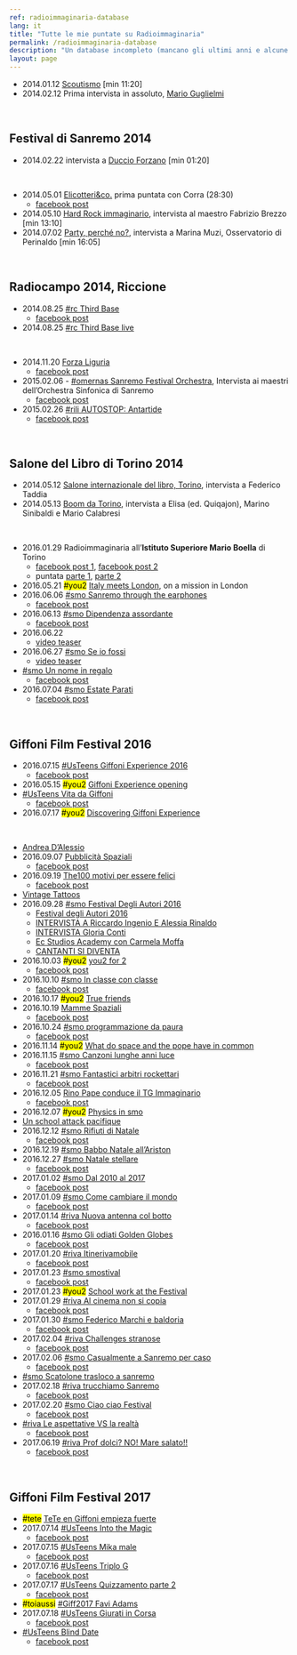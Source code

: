 ```yaml
---
ref: radioimmaginaria-database
lang: it
title: "Tutte le mie puntate su Radioimmaginaria"
permalink: /radioimmaginaria-database
description: "Un database incompleto (mancano gli ultimi anni e alcune puntate in mezzo) di tutte le puntate di Radioimmaginaria a cui ho partecipato.<br />I post di Facebook nei link non sono pubblici: Radioimmaginaria non usa più i social.<br />Gli hashtag nei titoli delle puntate indicano la redazione o, in caso di eventi, il nome del programma.<br /><mark>#you2</mark> sono le puntate in inglese, <mark>#toiaussi</mark> quelle in francese, <mark>#tete</mark> quelle in spagnolo."
layout: page
---
```

- 2014.01.12 <a href="https://spreaker.com/user/ariaimmaginaria/scout" rel="noopener noreferrer" target="_blank">Scoutismo</a> [min 11:20]
- 2014.02.12 Prima intervista in assoluto, <a rel="noopener noreferrer" target="_blank" href="https://spreaker.com/user/ariaimmaginaria/mario-guglielmi">Mario Guglielmi</a>

<br />

## Festival di Sanremo 2014

- 2014.02.22 intervista a <a href="https://www.spreaker.com/user/ariaimmaginaria/duccio-forzano" rel="noopener noreferrer" target="_blank">Duccio Forzano</a> [min 01:20]

<br />

- 2014.05.01 <a href="https://www.spreaker.com/user/ariaimmaginaria/elicotteri-co" rel="noopener noreferrer" target="_blank">Elicotteri&co.</a> prima puntata con Corra (28:30)
	- <a href="https://www.facebook.com/radioimmaginaria/posts/707479755977233" rel="noopener noreferrer" target="_blank">facebook post</a>
- 2014.05.10 <a href="https://spreaker.com/user/ariaimmaginaria/hard-rock-immaginario" rel="noopener noreferrer" target="_blank">Hard Rock immaginario</a>, intervista al maestro Fabrizio Brezzo [min 13:10]
- 2014.07.02 <a href="https://spreaker.com/user/ariaimmaginaria/med-party-perche-no" rel="noopener noreferrer" target="_blank">Party, perché no?</a>, intervista a Marina Muzi, Osservatorio di Perinaldo [min 16:05]

<br />

## Radiocampo 2014, Riccione

- 2014.08.25 <a href="https://www.spreaker.com/user/ariaimmaginaria/rc-third-base" rel="noopener noreferrer" target="_blank">#rc Third Base</a>
	- <a href="https://www.facebook.com/radioimmaginaria/photos/a.143551849036696/766896990035509/" rel="noopener noreferrer" target="_blank">facebook post</a>
- 2014.08.25 <a href="https://www.spreaker.com/user/ariaimmaginaria/rc-third-base-live_1" rel="noopener noreferrer" target="_blank">#rc Third Base live</a>

<br />

- 2014.11.20 <a href="https://spreaker.com/user/ariaimmaginaria/rili-forza-liguria_1" rel="noopener noreferrer" target="_blank">Forza Liguria</a>
	- <a href="https://www.facebook.com/radioimmaginaria/posts/809586699099871" rel="noopener noreferrer" target="_blank">facebook post</a>
- 2015.02.06 - <a href="https://spreaker.com/user/ariaimmaginaria/omernas-sanremo-festival-orchestra" rel="noopener noreferrer" target="_blank">#omernas Sanremo Festival Orchestra</a>, Intervista ai maestri dell’Orchestra Sinfonica di Sanremo
	- <a href="https://www.facebook.com/radioimmaginaria/posts/853498594708681" rel="noopener noreferrer" target="_blank">facebook post</a>
- 2015.02.26 <a href="https://spreaker.com/user/ariaimmaginaria/rili-autostop-antartide" rel="noopener noreferrer" target="_blank">#rili AUTOSTOP: Antartide</a>
	- <a href="https://www.facebook.com/radioimmaginaria/posts/866554426736431" rel="noopener noreferrer" target="_blank">facebook post</a>

<br />

## Salone del Libro di Torino 2014

- 2014.05.12 <a href="https://spreaker.com/user/ariaimmaginaria/salone-internazionale-del-libro-torino" rel="noopener noreferrer" target="_blank">Salone internazionale del libro, Torino</a>, intervista a Federico Taddia
- 2014.05.13 <a href="https://spreaker.com/user/ariaimmaginaria/boom-da-torino" rel="noopener noreferrer" target="_blank">Boom da Torino</a>, intervista a Elisa (ed. Quiqajon), Marino Sinibaldi e Mario Calabresi

<br />

- 2016.01.29 Radioimmaginaria all’**Istituto Superiore Mario Boella** di Torino
	- <a href="https://www.facebook.com/radioimmaginaria/photos/a.143551849036696/1065427373515801/" rel="noopener noreferrer" target="_blank">facebook post 1</a>, <a href="https://www.facebook.com/radioimmaginaria/photos/a.143551849036696/1065353596856512/" rel="noopener noreferrer" target="_blank">facebook post 2</a>
	- puntata <a href="https://www.spreaker.com/user/ariaimmaginaria/to-la-tecnologia-di-radioimmaginaria" rel="noopener noreferrer" target="_blank">parte 1</a>, <a href="https://www.spreaker.com/user/ariaimmaginaria/to-la-tecnologia-di-radioimmaginaria-2pt" rel="noopener noreferrer" target="_blank">parte 2</a>
- 2016.05.21 <mark>#you2</mark> <a href="https://www.spreaker.com/user/ariaimmaginaria/italy-meets-london" rel="noopener noreferrer" target="_blank">Italy meets London</a>, on a mission in London
- 2016.06.06 <a href="http://www.spreaker.com/user/ariaimmaginaria/smo-sanremo-through-the-earphones" rel="noopener noreferrer" target="_blank">#smo Sanremo through the earphones</a>
	- <a href="https://www.facebook.com/radioimmaginaria/photos/a.143551849036696/1146114925447045/" rel="noopener noreferrer" target="_blank">facebook post</a>
- 2016.06.13 <a href="http://www.spreaker.com/user/ariaimmaginaria/smo-dipendenza-assordante" rel="noopener noreferrer" target="_blank">#smo Dipendenza assordante</a>
	- <a href="https://www.facebook.com/radioimmaginaria/photos/a.143551849036696/1150426185015919/" rel="noopener noreferrer" target="_blank">facebook post</a>
- 2016.06.22 <a href="https://www.spreaker.com/user/ariaimmaginaria/smo-skate-par-ty" rel="noopener noreferrer" target="_blank">
	- <a href="https://www.facebook.com/radioimmaginaria/videos/1155845394473998/" rel="noopener noreferrer" target="_blank">video teaser</a>
- 2016.06.27 <a href="spreaker.com/user/ariaimmaginaria/smo-se-io-fossi" rel="noopener noreferrer" target="_blank">#smo Se io fossi</a>
	- <a href="https://www.facebook.com/radioimmaginaria/videos/1158920520833152/" rel="noopener noreferrer" target="_blank">video teaser</a>
- <a href="spreaker.com/user/ariaimmaginaria/smo-un-nome-in-regalo" rel="noopener noreferrer" target="_blank">#smo Un nome in regalo</a>
	- <a href="https://www.facebook.com/radioimmaginaria/posts/1167605453297992" rel="noopener noreferrer" target="_blank">facebook post</a>
- 2016.07.04 <a href="http://www.spreaker.com/user/ariaimmaginaria/smo-lavorare-in-estate" rel="noopener noreferrer" target="_blank">#smo Estate Parati</a>
	- <a href="https://www.facebook.com/radioimmaginaria/photos/a.143551849036696/1163272943731243/" target="_blank" rel="noopener noreferrer">facebook post</a>

<br />

## Giffoni Film Festival 2016

- 2016.07.15 <a href="spreaker.com/user/ariaimmaginaria/usteens-giffoni-experience-2016" rel="noopener noreferrer" target="_blank">#UsTeens Giffoni Experience 2016</a>
	- <a href="https://www.facebook.com/radioimmaginaria/photos/a.143551849036696/1176381249087079/" rel="noopener noreferrer" target="_blank">facebook post</a>
- 2016.05.15 <mark>#you2</mark> <a rel="noopener noreferrer" target="_blank" href="spreaker.com/user/ariaimmaginaria/giff2016-giffoni-experience-opening">Giffoni Experience opening</a>
- <a rel="noopener noreferrer" target="_blank" href="spreaker.com/user/ariaimmaginaria/usteens-vita-da-giffoni">#UsTeens Vita da Giffoni</a>
	- <a href="https://www.facebook.com/radioimmaginaria/photos/p.1171103309614873/1171103309614873/" rel="noopener noreferrer" target="_blank">facebook post</a>
- 2016.07.17 <mark>#you2</mark> <a rel="noopener noreferrer" target="_blank" href="spreaker.com/user/ariaimmaginaria/giff2016-discovering-giffoni-experience">Discovering Giffoni Experience</a>

<br />

- <a href="spreaker.com/user/ariaimmaginaria/andrea-dalessio" rel="noopener noreferrer" target="_blank">Andrea D’Alessio</a>
- 2016.09.07 <a rel="noopener noreferrer" target="_blank" href="spreaker.com/user/ariaimmaginaria/smo-pubblicita-spaziali">Pubblicità Spaziali</a>
	- <a href="https://www.facebook.com/radioimmaginaria/photos/a.143551849036696/1213900758668461/" rel="noopener noreferrer" target="_blank">facebook post</a>
- 2016.09.19 <a href="spreaker.com/user/ariaimmaginaria/smo-the100-motivi-per-essere-felici" rel="noopener noreferrer" target="_blank">The100 motivi per essere felici</a>
	- <a href="https://www.facebook.com/radioimmaginaria/photos/a.143551849036696/1225333127525224/" rel="noopener noreferrer" target="_blank">facebook post</a>
- <a href="spreaker.com/user/ariaimmaginaria/vintage-tatoos" rel="noopener noreferrer" target="_blank">Vintage Tattoos</a>
- 2016.09.28 <a href="https://www.facebook.com/radioimmaginaria/posts/1232251366833400?__tn__=-R" rel="noopener noreferrer" target="_blank">#smo Festival Degli Autori 2016</a>
	- <a href="http://www.spreaker.com/user/ariaimmaginaria/smo-festival-degli-autori-2k16" rel="noopener noreferrer" target="_blank">Festival degli Autori 2016</a>
	- <a href="http://www.spreaker.com/user/ariaimmaginaria/smo-intervista-a-riccardo-ingenio-e-ales">INTERVISTA A Riccardo Ingenio E Alessia Rinaldo</a>
	- <a href="http://www.spreaker.com/user/ariaimmaginaria/smo-intervista-gloria-conti" rel="noopener noreferrer" target="_blank">INTERVISTA Gloria Conti</a>
	- <a href="http://www.spreaker.com/user/ariaimmaginaria/smo-ec-studios-academy" rel="noopener noreferrer" target="_blank">Ec Studios Academy con Carmela Moffa</a>
	- <a href="http://www.spreaker.com/user/ariaimmaginaria/smo-cantanti-si-diventa" rel="noopener noreferrer" target="_blank">CANTANTI SI DIVENTA</a>
- 2016.10.03 <mark>#you2</mark> <a href="spreaker.com/user/ariaimmaginaria/you2-for-2" rel="noopener noreferrer" target="_blank">you2 for 2</a>
	- <a href="https://www.facebook.com/permalink.php?story_fbid=1764863123788053&id=100007931469414" rel="noopener noreferrer" target="_blank">facebook post</a>
- 2016.10.10 <a href="spreaker.com/user/ariaimmaginaria/smo-in-classe-con-classe" rel="noopener noreferrer" target="_blank">#smo In classe con classe</a>
	- <a href="https://www.facebook.com/radioimmaginaria/videos/1243684079023462/" rel="noopener noreferrer" target="_blank">facebook post</a>
- 2016.10.17 <mark>#you2</mark> <a rel="noopener noreferrer" target="_blank" href="spreaker.com/user/ariaimmaginaria/true-friends">True friends</a>
- 2016.10.19 <a href="spreaker.com/user/ariaimmaginaria/smo-mamme-spaziali" rel="noopener noreferrer" target="_blank">Mamme Spaziali</a>
	- <a href="https://www.facebook.com/radioimmaginaria/photos/a.143551849036696/1252698458122024/" rel="noopener noreferrer" target="_blank">facebook post</a>
- 2016.10.24 <a href="spreaker.com/user/ariaimmaginaria/smo-programmazione-da-paura" rel="noopener noreferrer" target="_blank">#smo programmazione da paura</a>
	- <a href="https://www.facebook.com/radioimmaginaria/photos/a.143551849036696/1257339360991267/" rel="noopener noreferrer" target="_blank">facebook post</a>
- 2016.11.14 <mark>#you2</mark> <a href="spreaker.com/user/ariaimmaginaria/what-do-space-and-the-pope-have-in-commo" rel="noopener noreferrer" target="_blank">What do space and the pope have in common</a>
- 2016.11.15 <a href="spreaker.com/user/ariaimmaginaria/smo-canzoni-lunghe-anni-luce" rel="noopener noreferrer" target="_blank">#smo Canzoni lunghe anni luce</a>
	- <a href="https://www.facebook.com/radioimmaginaria/posts/1281308565261013?" rel="noopener noreferrer" target="_blank">facebook post</a>
- 2016.11.21 <a href="spreaker.com/user/ariaimmaginaria/smo-fantastici-arbitri-rockettari" rel="noopener noreferrer" target="_blank">#smo Fantastici arbitri rockettari</a>
	- <a href="https://www.facebook.com/radioimmaginaria/photos/a.143551849036696/1287770697948133/" rel="noopener noreferrer" target="_blank">facebook post</a>
- 2016.12.05 <a href="spreaker.com/user/ariaimmaginaria/smo-rino-pape-conduce-il-tg-immaginario" rel="noopener noreferrer" target="_blank">Rino Pape conduce il TG Immaginario</a>
	- <a href="https://www.facebook.com/radioimmaginaria/photos/a.143551849036696/1306111019447434/" rel="noopener noreferrer" target="_blank">facebook post</a>
- 2016.12.07 <mark>#you2</mark> <a rel="noopener noreferrer" target="_blank" href="spreaker.com/user/ariaimmaginaria/physics-in-smo">Physics in smo</a>
- <a href="spreaker.com/user/ariaimmaginaria/un-school-attack-pacifique" rel="noopener noreferrer" target="_blank">Un school attack pacifique</a>
- 2016.12.12 <a href="spreaker.com/user/ariaimmaginaria/smo-rifiuti-di-natale" rel="noopener noreferrer" target="_blank">#smo Rifiuti di Natale</a>
	- <a href="https://www.facebook.com/radioimmaginaria/photos/a.143551849036696/1314084025316800/" rel="noopener noreferrer" target="_blank">facebook post</a>
- 2016.12.19 <a href="spreaker.com/user/ariaimmaginaria/smo-babbo-natale-allariston" rel="noopener noreferrer" target="_blank">#smo Babbo Natale all’Ariston</a>
- 2016.12.27 <a rel="noopener noreferrer" target="_blank" href="spreaker.com/user/ariaimmaginaria/smo-natale-stellare">#smo Natale stellare</a>
	- <a href="https://www.facebook.com/radioimmaginaria/photos/a.143551849036696/1327115887346947" rel="noopener noreferrer" target="_blank">facebook post</a>
- 2017.01.02 <a href="spreaker.com/user/ariaimmaginaria/smo-dal-2010-al-2017" rel="noopener noreferrer" target="_blank">#smo Dal 2010 al 2017</a>
	- <a href="https://www.facebook.com/radioimmaginaria/photos/a.143551849036696/1332723706786165/" rel="noopener noreferrer" target="_blank">facebook post</a>
- 2017.01.09 <a href="spreaker.com/user/ariaimmaginaria/smo-come-cambiare-il-mondo" rel="noopener noreferrer" target="_blank">#smo Come cambiare il mondo</a>
	- <a href="https://www.facebook.com/radioimmaginaria/photos/a.143551849036696/1338550736203462/" rel="noopener noreferrer" target="_blank">facebook post</a>
- 2017.01.14 <a href="spreaker.com/user/ariaimmaginaria/riva-nuova-antenna-col-botto" rel="noopener noreferrer" target="_blank">#riva Nuova antenna col botto</a>
	- <a href="https://www.facebook.com/radioimmaginaria/photos/a.143551849036696/1342997465758789/" rel="noopener noreferrer" target="_blank">facebook post</a>
- 2016.01.16 <a href="spreaker.com/user/ariaimmaginaria/smo-gli-odiati-golden-globes" rel="noopener noreferrer" target="_blank">#smo Gli odiati Golden Globes</a>
	- <a href="https://www.facebook.com/radioimmaginaria/photos/a.143551849036696/1344787072246495/" rel="noopener noreferrer" target="_blank">facebook post</a>
- 2017.01.20 <a href="spreaker.com/user/ariaimmaginaria/riva-itinerivamobile" rel="noopener noreferrer" target="_blank">#riva Itinerivamobile</a>
	- <a href="https://www.facebook.com/radioimmaginaria/photos/a.143551849036696/1348452738546595/" rel="noopener noreferrer" target="_blank">facebook post</a>
- 2017.01.23 <a href="spreaker.com/user/ariaimmaginaria/smo-smostival" rel="noopener noreferrer" target="_blank">#smo smostival</a>
	- <a href="https://www.facebook.com/radioimmaginaria/photos/a.143551849036696/1351235928268276/" rel="noopener noreferrer" target="_blank">facebook post</a>
- 2017.01.23 <mark>#you2</mark> <a rel="noopener noreferrer" target="_blank" href="spreaker.com/user/ariaimmaginaria/school-work-at-the-festival">School work at the Festival</a>
- 2017.01.29 <a href="spreaker.com/user/ariaimmaginaria/riva-al-cinema-non-si-copia" rel="noopener noreferrer" target="_blank">#riva Al cinema non si copia</a>
	- <a href="https://www.facebook.com/radioimmaginaria/photos/a.143551849036696/1357643294294206/" rel="noopener noreferrer" target="_blank">facebook post</a>
- 2017.01.30 <a href="spreaker.com/user/ariaimmaginaria/smo-federico-marchi-e-baldoria" rel="noopener noreferrer" target="_blank">#smo Federico Marchi e baldoria</a>
	- <a href="https://www.facebook.com/radioimmaginaria/photos/a.143551849036696/1358710367520832/" rel="noopener noreferrer" target="_blank">facebook post</a>
- 2017.02.04 <a rel="noopener noreferrer" target="_blank" href="spreaker.com/user/ariaimmaginaria/riva-challenges-stranose">#riva Challenges stranose</a>
	- <a href="https://www.facebook.com/radioimmaginaria/photos/a.143551849036696/1363581093700426/" rel="noopener noreferrer" target="_blank">facebook post</a>
- 2017.02.06 <a href="spreaker.com/user/ariaimmaginaria/smo-casualmente-a-sanremo-per-caso" rel="noopener noreferrer" target="_blank">#smo Casualmente a Sanremo per caso</a>
	- <a href="https://www.facebook.com/radioimmaginaria/photos/a.143551849036696/1365404043518131/" rel="noopener noreferrer" target="_blank">facebook post</a>
- <a href="spreaker.com/user/ariaimmaginaria/scatolone-trasloco-a-sanremo" rel="noopener noreferrer" target="_blank">#smo Scatolone trasloco a sanremo</a>
- 2017.02.18 <a href="spreaker.com/user/ariaimmaginaria/riva-trucchiamo-sanremo" rel="noopener noreferrer" target="_blank">#riva trucchiamo Sanremo</a>
	- <a href="https://www.facebook.com/radioimmaginaria/photos/a.143551849036696/1376893302369205/" rel="noopener noreferrer" target="_blank">facebook post</a>
- 2017.02.20 <a href="spreaker.com/user/ariaimmaginaria/smo-ciao-ciao-festival" rel="noopener noreferrer" target="_blank">#smo Ciao ciao Festival</a>
	- <a href="https://www.facebook.com/radioimmaginaria/photos/a.143551849036696/1378760318849170/" rel="noopener noreferrer" target="_blank">facebook post</a>
- <a href="spreaker.com/user/ariaimmaginaria/riva-esami-videogames-cinema" rel="noopener noreferrer" target="_blank">#riva Le aspettative VS la realtà </a>
	- <a href="https://www.facebook.com/radioimmaginaria/videos/1499730690085465/" rel="noopener noreferrer" target="_blank">facebook post</a>
- 2017.06.19 <a href="spreaker.com/user/ariaimmaginaria/riva-prof-dolci-no-mare-salato" rel="noopener noreferrer" target="_blank">#riva Prof dolci? NO! Mare salato!!</a>
	- <a href="https://www.facebook.com/radioimmaginaria/photos/a.143551849036696/1513350162056851/" rel="noopener noreferrer" target="_blank">facebook post</a>

<br />

## Giffoni Film Festival 2017

- <mark>#tete</mark> <a target="_blank" href="spreaker.com/user/ariaimmaginaria/tete-en-giffoni-giffoni-empieza-fuerte" rel="noopener noreferrer">TeTe en Giffoni empieza fuerte</a>
- 2017.07.14 <a href="spreaker.com/user/ariaimmaginaria/usteens-into-the-magic" rel="noopener noreferrer" target="_blank">#UsTeens Into the Magic</a>
	- <a href="https://www.facebook.com/radioimmaginaria/videos/1525473007511233/" rel="noopener noreferrer" target="_blank">facebook post</a>
- 2017.07.15 <a href="spreaker.com/user/ariaimmaginaria/usteens-mika-male" rel="noopener noreferrer" target="_blank">#UsTeens Mika male</a>
	- <a href="https://www.facebook.com/radioimmaginaria/photos/a.143551849036696/1526433810748486/" rel="noopener noreferrer" target="_blank">facebook post</a>
- 2017.07.16 <a href="spreaker.com/user/ariaimmaginaria/usteens-triplo-g" rel="noopener noreferrer" target="_blank">#UsTeens Triplo G</a>
	- <a href="https://www.facebook.com/radioimmaginaria/videos/1527520933973107/" rel="noopener noreferrer" target="_blank">facebook post</a>
- 2017.07.17 <a href="spreaker.com/user/ariaimmaginaria/usteens-quizzamento_2" rel="noopener noreferrer" target="_blank">#UsTeens Quizzamento parte 2</a>
	- <a href="https://www.facebook.com/radioimmaginaria/photos/a.143551849036696/1528576850534182/" rel="noopener noreferrer" target="_blank">facebook post</a>
- <mark>#toiaussi</mark> <a href="spreaker.com/user/ariaimmaginaria/toiaussiagiff-favi-adams_4" rel="noopener noreferrer" target="_blank">#Giff2017 Favi Adams</a>
- 2017.07.18 <a href="spreaker.com/user/ariaimmaginaria/usteens-giurati-in-corsa" rel="noopener noreferrer" target="_blank">#UsTeens Giurati in Corsa</a>
	- <a href="https://www.facebook.com/radioimmaginaria/photos/a.143551849036696/1529476900444177/" rel="noopener noreferrer" target="_blank">facebook post</a>
- <a href="spreaker.com/user/ariaimmaginaria/usteens-blind-date_1" rel="noopener noreferrer" target="_blank">#UsTeens Blind Date</a>
	- <a href="https://www.facebook.com/radioimmaginaria/photos/a.143551849036696/1530589970332870/" rel="noopener noreferrer" target="_blank">facebook post</a>
